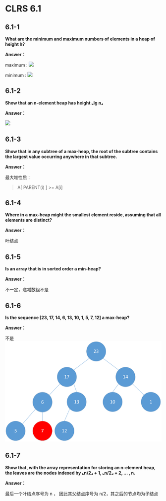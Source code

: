 # CLRS 6.1

## 6.1-1
**What are the minimum and maximum numbers of elements in a heap of height h?**

**Answer：**

maximum :
![](http://latex.codecogs.com/gif.latex?2^{h+1}%20-%201)

minimum :
![](http://latex.codecogs.com/gif.latex?2^h)


## 6.1-2

**Show that an n-element heap has height ⌞lg n⌟**

**Answer：**

![](http://latex.codecogs.com/gif.latex?2^{h%20+1}-1\ge%20x\ge2^h=%3E%20lgx%20\ge%20h%20\ge%20lg\(x+1\)-1)

## 6.1-3

**Show that in any subtree of a max-heap, the root of the subtree contains the largest value occurring anywhere in that subtree.**

**Answer：**

最大堆性质：
> A[ PARENT(i) ] >= A[i]

## 6.1-4

**Where in a max-heap might the smallest element reside, assuming that all elements are distinct?**

**Answer：**

叶结点

## 6.1-5

**Is an array that is in sorted order a min-heap?**

**Answer：**

不一定，递减数组不是

## 6.1-6

**Is the sequence [23, 17, 14, 6, 13, 10, 1, 5, 7, 12] a max-heap?**

**Answer：**

不是
![](https://github.com/MurphysL/Introduction-to-Algorithms/blob/master/src/C06/img/s6.1-6.png)

## 6.1-7

**Show that, with the array representation for storing an n-element heap, the leaves are the nodes indexed by ⌞n/2⌟ + 1, ⌞n/2⌟ + 2, ... , n.**

**Answer：**

最后一个叶结点序号为 n ， 因此其父结点序号为 n/2，其之后的节点均为子结点

